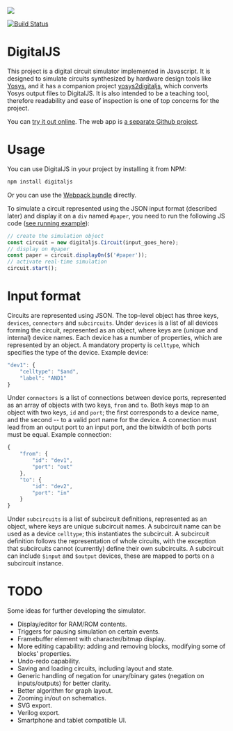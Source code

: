 ![][digitaljs-logo]

[![Build Status](https://travis-ci.org/tilk/digitaljs.svg?branch=master)](https://travis-ci.org/tilk/digitaljs)
# DigitalJS

This project is a digital circuit simulator implemented in Javascript.
It is designed to simulate circuits synthesized by hardware design tools
like [Yosys](http://www.clifford.at/yosys/), and it has a companion project
[yosys2digitaljs](https://github.com/tilk/yosys2digitaljs), which converts
Yosys output files to DigitalJS. It is also intended to be a teaching tool,
therefore readability and ease of inspection is one of top concerns for
the project.

You can [try it out online](http://digitaljs.tilk.eu/). The web app is
[a separate Github project](https://github.com/tilk/digitaljs_online/).

# Usage

You can use DigitalJS in your project by installing it from NPM:

```bash
npm install digitaljs
```

Or you can use the [Webpack bundle](https://tilk.github.io/digitaljs/main.js) directly.

To simulate a circuit represented using the JSON input format (described later)
and display it on a `div` named `#paper`, you need to run the following
JS code ([see running example](https://tilk.github.io/digitaljs/test/fulladder.html)):

```javascript
// create the simulation object
const circuit = new digitaljs.Circuit(input_goes_here);
// display on #paper
const paper = circuit.displayOn($('#paper'));
// activate real-time simulation
circuit.start();
```

# Input format

Circuits are represented using JSON. The top-level object has three keys, `devices`,
`connectors` and `subcircuits`. Under `devices` is a list of all devices forming
the circuit, represented as an object, where keys are (unique and internal) device
names. Each device has a number of properties, which are represented by an object.
A mandatory property is `celltype`, which specifies the type of the device. Example
device:

```javascript
"dev1": {
    "celltype": "$and",
    "label": "AND1"
}
```

Under `connectors` is a list of connections between device ports, represented as an
array of objects with two keys, `from` and `to`. Both keys map to an object with two
keys, `id` and `port`; the first corresponds to a device name, and the second -- to
a valid port name for the device. A connection must lead from an output port to
an input port, and the bitwidth of both ports must be equal. Example connection:

```javascript
{
    "from": {
        "id": "dev1",
        "port": "out"
    },
    "to": {
        "id": "dev2",
        "port": "in"
    }
}
```

Under `subcircuits` is a list of subcircuit definitions, represented as an object,
where keys are unique subcircuit names. A subcircuit name can be used as
a device `celltype`; this instantiates the subcircuit. A subcircuit definition
follows the representation of whole circuits, with the exception that subcircuits
cannot (currently) define their own subcircuits. A subcircuit can include
`$input` and `$output` devices, these are mapped to ports on a subcircuit
instance.

# TODO

Some ideas for further developing the simulator.

 * Display/editor for RAM/ROM contents.
 * Triggers for pausing simulation on certain events.
 * Framebuffer element with character/bitmap display.
 * More editing capability: adding and removing blocks, modifying some of blocks' properties.
 * Undo-redo capability.
 * Saving and loading circuits, including layout and state.
 * Generic handling of negation for unary/binary gates (negation on inputs/outputs) for better clarity.
 * Better algorithm for graph layout.
 * Zooming in/out on schematics.
 * SVG export.
 * Verilog export.
 * Smartphone and tablet compatible UI.

[digitaljs-logo]: docs/resources/digitaljs_textpath_right.svg

